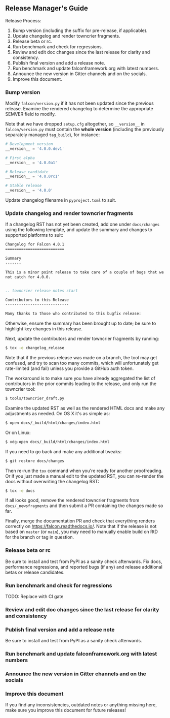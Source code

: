 ## Release Manager's Guide

Release Process:

1. Bump version (including the suffix for pre-release, if applicable).
2. Update changelog and render towncrier fragments.
3. Release beta or rc.
4. Run benchmark and check for regressions.
5. Review and edit doc changes since the last release for clarity and consistency.
6. Publish final version and add a release note.
7. Run benchmark and update falconframework.org with latest numbers.
8. Announce the new version in Gitter channels and on the socials.
9. Improve this document.

### Bump version

Modify `falcon/version.py` if it has not been updated since the previous
release. Examine the rendered changelog to determine the appropriate SEMVER
field to modify.

Note that we have dropped `setup.cfg` altogether, so `__version__` in
`falcon/version.py` must contain the **whole version**
(including the previously separately managed `tag_build`), for instance:
```python
# Development version
__version__ = '4.0.0.dev1'

# First alpha
__version__ = '4.0.0a1'

# Release candidate
__version__ = '4.0.0rc1'

# Stable release
__version__ = '4.0.0'
```

Update changelog filename in `pyproject.toml` to suit.

### Update changelog and render towncrier fragments

If a changelog RST has not yet been created, add one under `docs/changes` using
the following template, and update the summary and changes to supported
platforms to suit:

```rst
Changelog for Falcon 4.0.1
==========================

Summary
-------

This is a minor point release to take care of a couple of bugs that we did
not catch for 4.0.0.


.. towncrier release notes start

Contributors to this Release
----------------------------

Many thanks to those who contributed to this bugfix release:

```

Otherwise, ensure the summary has been brought up to date; be sure to highlight
key changes in this release.

Next, update the contributors and render towncrier fragments by running:

```sh
$ tox -e changelog_release
```

Note that if the previous release was made on a branch, the tool may get
confused, and try to scan too many commits, which will unfortunately get
rate-limited (and fail) unless you provide a GitHub auth token.

The workaround is to make sure you have already aggregated the list of
contributors in the prior commits leading to the release, and only run the
towncrier tool:

```sh
$ tools/towncrier_draft.py
```

Examine the updated RST as well as the rendered HTML docs and make any
adjustments as needed. On OS X it's as simple as:

```sh
$ open docs/_build/html/changes/index.html
```

Or on Linux:

```sh
$ xdg-open docs/_build/html/changes/index.html
```

If you need to go back and make any additional tweaks:

```sh
$ git restore docs/changes
```

Then re-run the `tox` command when you're ready for another
proofreading. Or if you just made a manual edit to the updated RST,
you can re-render the docs without overwriting the changelog RST:

```sh
$ tox -e docs
```

If all looks good, remove the rendered towncrier fragments from
`docs/_newsfragments` and then submit a PR containing the changes made so far.

Finally, merge the documentation PR and check that everything renders correctly
on https://falcon.readthedocs.io/. Note that if the release is not based on
`master` (or `main`), you may need to manually enable build on RtD for the
branch or tag in question.

### Release beta or rc

Be sure to install and test from PyPI as a sanity check afterwards. Fix docs,
performance regressions, and reported bugs (if any) and release additional
betas or release candidates.

### Run benchmark and check for regressions

TODO: Replace with CI gate

### Review and edit doc changes since the last release for clarity and consistency

### Publish final version and add a release note

Be sure to install and test from PyPI as a sanity check afterwards.

### Run benchmark and update falconframework.org with latest numbers

### Announce the new version in Gitter channels and on the socials

### Improve this document

If you find any inconsistencies, outdated notes or anything missing here, make
sure you improve this document for future releases!
